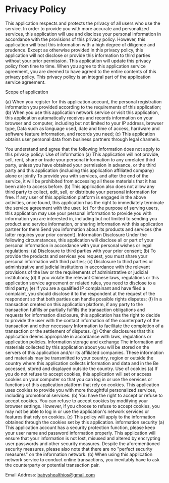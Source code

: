 # Privacy Policy 

This application respects and protects the privacy of all users who use the service. In order to provide you with more accurate and personalized services, this application will use and disclose your personal information in accordance with the provisions of this privacy policy. However, this application will treat this information with a high degree of diligence and prudence. Except as otherwise provided in this privacy policy, this application will not disclose or provide this information to third parties without your prior permission. This application will update this privacy policy from time to time. When you agree to this application service agreement, you are deemed to have agreed to the entire contents of this privacy policy. This privacy policy is an integral part of the application service agreement. 

 Scope of application
 
 (a) When you register for this application account, the personal registration information you provided according to the requirements of this application;(b) When you use this application network service or visit this application, this application automatically receives and records information on your browser and computer, including but not limited to your IP address, browser type, Data such as language used, date and time of access, hardware and software feature information, and records you need;  (c) This application obtains user personal data from business partners through legal channels.

You understand and agree that the following information does not apply to this privacy policy:  Use of information (a) This application will not provide, sell, rent, share or trade your personal information to any unrelated third party, unless you have obtained your permission in advance, or the third party and this application (including this application affiliated company) alone or jointly To provide you with services, and after the end of the service, it will be prohibited from accessing all these materials that it has been able to access before.  (b) This application also does not allow any third party to collect, edit, sell, or distribute your personal information for free. If any user of this application platform is engaged in the above activities, once found, this application has the right to immediately terminate the service agreement with the user.  (c) For the purpose of serving users, this application may use your personal information to provide you with information you are interested in, including but not limited to sending you product and service information, or sharing information with this application partner for them Send you information about its products and services (the latter requires your prior consent).  Information Disclosure Under the following circumstances, this application will disclose all or part of your personal information in accordance with your personal wishes or legal regulations: (a) Disclosure to third parties with your prior consent; (b) To provide the products and services you request, you must share your personal information with third parties; (c) Disclosure to third parties or administrative and judicial institutions in accordance with the relevant provisions of the law or the requirements of administrative or judicial institutions; (d) If you violate the relevant Chinese laws, regulations or this application service agreement or related rules, you need to disclose to a third party; (e) If you are a qualified IP complainant and have filed a complaint, you should disclose it to the respondent at the request of the respondent so that both parties can handle possible rights disputes; (f) In a transaction created on this application platform, if any party to the transaction fulfills or partially fulfills the transaction obligations and requests for information disclosure, this application has the right to decide to provide the user with the contact information of the counterparty of the transaction and other necessary Information to facilitate the completion of a transaction or the settlement of disputes. (g) Other disclosures that this application deems appropriate in accordance with laws, regulations or application policies. Information storage and exchange The information and materials collected by this application about you will be stored on the servers of this application and/or its affiliated companies. These information and materials may be transmitted to your country, region or outside the country where this application collects information and data and in the Be accessed, stored and displayed outside the country. Use of cookies (a) If you do not refuse to accept cookies, this application will set or access cookies on your computer so that you can log in or use the services or functions of this application platform that rely on cookies. This application uses cookies to provide you with more thoughtful personalized services, including promotional services. (b) You have the right to accept or refuse to accept cookies. You can refuse to accept cookies by modifying your browser settings. However, if you choose to refuse to accept cookies, you may not be able to log in or use the application's network services or features that rely on cookies. (c) This policy will apply to the information obtained through the cookies set by this application.  information security (a) This application account has a security protection function, please keep your user name and password information properly. This application will ensure that your information is not lost, misused and altered by encrypting user passwords and other security measures. Despite the aforementioned security measures, please also note that there are no "perfect security measures" on the information network. (b) When using this application network service to conduct online transactions, you inevitably have to ask the counterparty or potential transaction pair.

Email Address: babyshealthios@gmail.com
